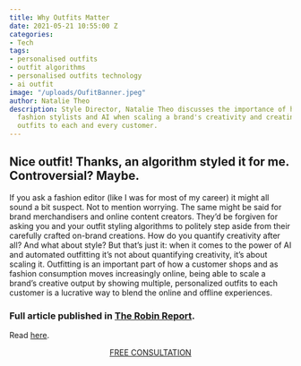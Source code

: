 ```yaml
---
title: Why Outfits Matter
date: 2021-05-21 10:55:00 Z
categories:
- Tech
tags:
- personalised outfits
- outfit algorithms
- personalised outfits technology
- ai outfit
image: "/uploads/OufitBanner.jpeg"
author: Natalie Theo
description: Style Director, Natalie Theo discusses the importance of having both
  fashion stylists and AI when scaling a brand's creativity and creating truly personalised
  outfits to each and every customer.
---
```


## Nice outfit! Thanks, an algorithm styled it for me. Controversial? Maybe. 

If you ask a fashion editor (like I was for most of my career) it might all sound a bit suspect. Not to mention worrying. The same might be said for brand merchandisers and online content creators. They’d be forgiven for asking you and your outfit styling algorithms to politely step aside from their carefully crafted on-brand creations. How do you quantify creativity after all? And what about style? But that’s just it: when it comes to the power of AI and automated outfitting it’s not about quantifying creativity, it’s about scaling it. Outfitting is an important part of how a customer shops and as fashion consumption moves increasingly online, being able to scale a brand’s creative output by showing multiple, personalized outfits to each customer is a lucrative way to blend the online and offline experiences.

### Full article published in [The Robin Report](https://www.therobinreport.com/why-outfits-matter/).
Read [here](https://www.therobinreport.com/why-outfits-matter/).

<p style="text-align:center"><a href="/contact/" class="button button-primary">FREE CONSULTATION</a></p>
